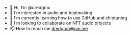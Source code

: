 - 👋 Hi, I’m @dredgmo
- 👀 I’m interested in audio and beatmaking
- 🌱 I’m currently learning how to use GitHub and chiptuning
- 💞️ I’m looking to collaborate on NFT audio projects
- 📫 How to reach me dredgmo@pm.me

<!---
dredgmo/dredgmo is a ✨ special ✨ repository because its `README.md` (this file) appears on your GitHub profile.
You can click the Preview link to take a look at your changes.
--->

